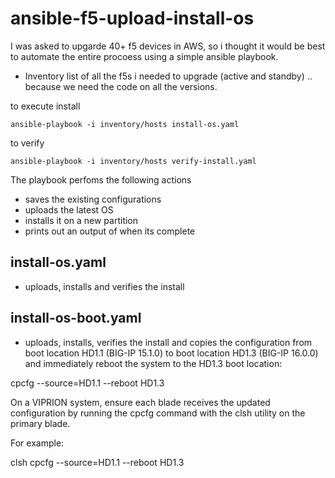 # ansible-f5-upload-install-os

I was asked to upgarde 40+ f5 devices in AWS, so i thought it would be best to automate the entire procoess using a simple ansible playbook. 

* Inventory list of all the f5s i needed to upgrade (active and standby) .. because we need the code on all the versions.

to execute install
```
ansible-playbook -i inventory/hosts install-os.yaml
```

to verify
```
ansible-playbook -i inventory/hosts verify-install.yaml
```

The playbook perfoms the following actions
* saves the existing configurations
* uploads the latest OS
* installs it on a new partition
* prints out an output of when its complete

## install-os.yaml
* uploads, installs and verifies the install

## install-os-boot.yaml
* uploads, installs, verifies the install and copies the configuration from boot location HD1.1 (BIG-IP 15.1.0) to boot location HD1.3 (BIG-IP 16.0.0) and immediately reboot the system to the HD1.3 boot location:

cpcfg --source=HD1.1 --reboot HD1.3

On a VIPRION system, ensure each blade receives the updated configuration by running the cpcfg command with the clsh utility on the primary blade.

For example:

clsh cpcfg --source=HD1.1 --reboot HD1.3
